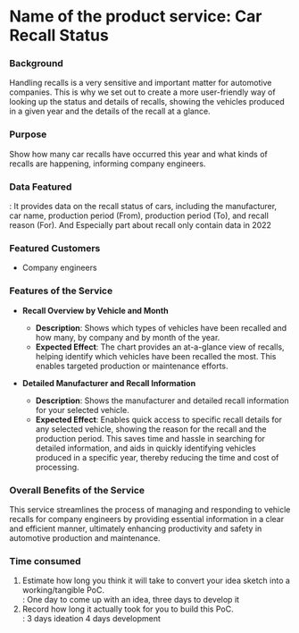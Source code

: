 # Name of the product service: Car Recall Status

### Background
Handling recalls is a very sensitive and important matter for automotive companies. This is why we set out to create a more user-friendly way of looking up the status and details of recalls, showing the vehicles produced in a given year and the details of the recall at a glance.

### Purpose
Show how many car recalls have occurred this year and what kinds of recalls are happening, informing company engineers.

### Data Featured 
: It provides data on the recall status of cars, including the manufacturer, car name, production period (From), production period (To), and recall reason (For).
And Especially  part about recall only contain data in 2022

### Featured Customers
- Company engineers

### Features of the Service
- **Recall Overview by Vehicle and Month**
  - **Description**: Shows which types of vehicles have been recalled and how many, by company and by month of the year.
  - **Expected Effect**: The chart provides an at-a-glance view of recalls, helping identify which vehicles have been recalled the most. This enables targeted production or maintenance efforts.

- **Detailed Manufacturer and Recall Information**
  - **Description**: Shows the manufacturer and detailed recall information for your selected vehicle.
  - **Expected Effect**: Enables quick access to specific recall details for any selected vehicle, showing the reason for the recall and the production period. This saves time and hassle in searching for detailed information, and aids in quickly identifying vehicles produced in a specific year, thereby reducing the time and cost of processing.

### Overall Benefits of the Service
This service streamlines the process of managing and responding to vehicle recalls for company engineers by providing essential information in a clear and efficient manner, ultimately enhancing productivity and safety in automotive production and maintenance.


### Time consumed

1. Estimate how long you think it will take to convert your idea sketch into a working/tangible PoC. <br>
:  One day to come up with an idea, three days to develop it
2. Record how long it actually took for you to build this PoC. <br>
: 3 days ideation 4 days development



